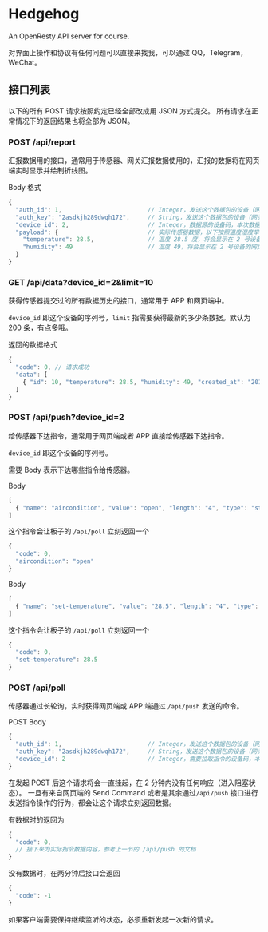 # Hedgehog
An OpenResty API server for course.

对界面上操作和协议有任何问题可以直接来找我，可以通过 QQ，Telegram，WeChat。

## 接口列表

以下的所有 POST 请求按照约定已经全部改成用 JSON 方式提交。
所有请求在正常情况下的返回结果也将全部为 JSON。

### POST /api/report

汇报数据用的接口，通常用于传感器、网关汇报数据使用的，汇报的数据将在网页端实时显示并绘制折线图。

Body 格式

```javascript
{
  "auth_id": 1,                        // Integer，发送这个数据包的设备（网关或直连网络的传感器）在网页上获得的设备码
  "auth_key": "2asdkjh289dwqh172",     // String，发送这个数据包的设备（网关或直连网络的传感器）在网页上获得的密钥
  "device_id": 2,                      // Integer，数据源的设备码，本次数据会显示在这个设备的网页上
  "payload": {                         // 实际传感器数据，以下按照温度湿度举例
    "temperature": 28.5,               // 温度 28.5 度，将会显示在 2 号设备的网页中
    "humidity": 49                     // 湿度 49，将会显示在 2 号设备的网页中
  }
}
```

### GET /api/data?device_id=2&limit=10

获得传感器提交过的所有数据历史的接口，通常用于 APP 和网页端中。

`device_id` 即这个设备的序列号，`limit` 指需要获得最新的多少条数据。默认为 200 条，有点多哦。

返回的数据格式

```javascript
{
  "code": 0, // 请求成功
  "data": [
    { "id": 10, "temperature": 28.5, "humidity": 49, "created_at": "2016-06-01 13:28:12" } // 直接返回了数据库中的内容
  ]
}
```

### POST /api/push?device_id=2

给传感器下达指令，通常用于网页端或者 APP 直接给传感器下达指令。

`device_id` 即这个设备的序列号。

需要 Body 表示下达哪些指令给传感器。

Body

```javascript
[
  { "name": "aircondition", "value": "open", "length": "4", "type": "string" }
]
```

这个指令会让板子的 `/api/poll` 立刻返回一个

```javascript
{
  "code": 0,
  "aircondition": "open"
}
```

Body

```javascript
[
  { "name": "set-temperature", "value": "28.5", "length": "4", "type": "int" }
]
```

这个指令会让板子的 `/api/poll` 立刻返回一个

```javascript
{
  "code": 0,
  "set-temperature": 28.5
}
```

### POST /api/poll

传感器通过长轮询，实时获得网页端或 APP 端通过 `/api/push` 发送的命令。

POST Body
```javascript
{
  "auth_id": 1,                        // Integer，发送这个数据包的设备（网关或直连网络的传感器）在网页上获得的设备码
  "auth_key": "2asdkjh289dwqh172",     // String，发送这个数据包的设备（网关或直连网络的传感器）在网页上获得的密钥
  "device_id": 2                       // Integer，需要拉取指令的设备码，本次数据会显示在这个设备的网页上
}
```

在发起 POST 后这个请求将会一直挂起，在 2 分钟内没有任何响应（进入阻塞状态）。
一旦有来自网页端的 Send Command 或者是其余通过`/api/push` 接口进行发送指令操作的行为，都会让这个请求立刻返回数据。

有数据时的返回为
```javascript
{
  "code": 0,
  // 接下来为实际指令数据内容，参考上一节的 /api/push 的文档
}
```

没有数据时，在两分钟后接口会返回
```javascript
{
  "code": -1
}
```

如果客户端需要保持继续监听的状态，必须重新发起一次新的请求。
